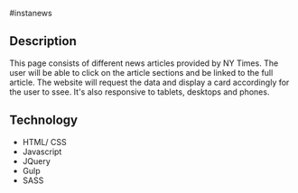#instanews

## Description
This page consists of different news articles provided by NY Times. The user will be able to click on the article sections and be linked to the full article. The website will request the data and display a card accordingly for the user to ssee. It's also responsive to tablets, desktops and phones.


## Technology
* HTML/ CSS
* Javascript
* JQuery
* Gulp
* SASS


